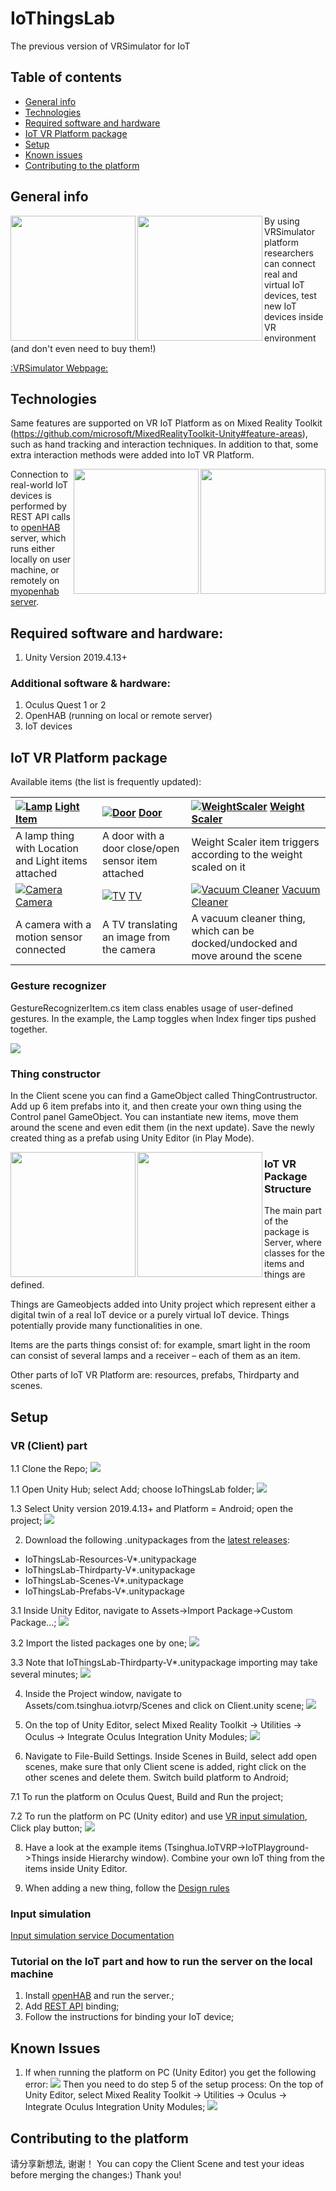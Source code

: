 # IoThingsLab

The previous version of VRSimulator for IoT

## Table of contents
* [General info](#general-info)
* [Technologies](#technologies)
* [Required software and hardware](#required-software-and-hardware)
* [IoT VR Platform package](#iot-vr-platform-package)
* [Setup](#setup)
* [Known issues](#known-issues)
* [Contributing to the platform](#contributing-to-the-platform)

## General info

<img align="left" width="200" src="/Readme/Files/20201030_173803.jpg">
<img align="left" width="200" src="/Readme/Files/20201030_175023.jpg">

By using VRSimulator platform researchers can connect real and virtual IoT devices, test new IoT devices inside VR environment (and don't even need to buy them!)

[:VRSimulator Webpage:](https://vrsimulator.github.io/)
	
## Technologies
Same features are supported on VR IoT Platform as on Mixed Reality Toolkit (https://github.com/microsoft/MixedRealityToolkit-Unity#feature-areas), such as hand tracking and interaction techniques. In addition to that, some extra interaction methods were added into IoT VR Platform.

<img align="right" width="200" src="/Readme/Files/20201030_175856.jpg">
<img align="right" width="200" src="/Readme/Files/20201030_180612.jpg">

Connection to real-world IoT devices is performed by REST API calls to [openHAB](https://www.openhab.org/download/) server, which runs either locally on user machine, or remotely on [myopenhab server](http://myopenhab.org/).
## Required software and hardware:
1. Unity Version 2019.4.13+
### Additional software & hardware:
1. Oculus Quest 1 or 2
2. OpenHAB (running on local or remote server)
3. IoT devices

## IoT VR Platform package
Available items (the list is frequently updated):

| [![Lamp](/Readme/Files/Lamp.png)]() [Light Item](Documentation/Things/Lamp.md) | [![Door](/Readme/Files/Door.png)]() [Door](Documentation/Things/Door.md) | [![WeightScaler](/Readme/Files/WeightScaler.png)]() [Weight Scaler](Documentation/Things/WeightScaler.md) | 
|:--- | :--- | :--- |
| A lamp thing with Location and Light items attached | A door with a door close/open sensor item attached | Weight Scaler item triggers according to the weight scaled on it |
| [![Camera](/Readme/Files/Camera.png)]() [Camera](Documentation/Things/Camera.md) | [![TV](/Readme/Files/TV.png)]() [TV](Documentation/Things/TV.md) | [![Vacuum Cleaner](/Readme/Files/VacuumCleaner.png)]() [Vacuum Cleaner](Documentation/Things/VacuumCleaner.md) |
| A camera with a motion sensor connected | A TV translating an image from the camera | A vacuum cleaner thing, which can be docked/undocked and move around the scene |

### Gesture recognizer

GestureRecognizerItem.cs item class enables usage of user-defined gestures. In the example, the Lamp toggles when Index finger tips pushed together.

![](https://github.com/VRSimulator/IoThingsLab/raw/master/Readme/Files/Gesture.gif)

### Thing constructor 

In the Client scene you can find a GameObject called ThingContrustructor. Add up 6 item prefabs into it, and then create your own thing using the Control panel GameObject. You can instantiate new items, move them around the scene and even edit them (in the next update). Save the newly created thing as a prefab using Unity Editor (in Play Mode).  

<img align="left" width="200" src="/Readme/Files/20201030_181421.jpg">
<img align="left" width="200" src="/Readme/Files/20201030_182148.jpg">

### IoT VR Package Structure 
The main part of the package is Server, where classes for the items and things are defined.

Things are Gameobjects added into Unity project which represent either a digital twin of a real IoT device or a purely virtual IoT device. Things potentially provide many functionalities in one.

Items are the parts things consist of: for example, smart light in the room can consist of several lamps and a receiver – each of them as an item.
	
Other parts of IoT VR Platform are: resources, prefabs, Thirdparty and scenes.	
	
	
## Setup

### VR (Client) part
1.1 Clone the Repo;
![](/Readme/Files/Screenshot(21).png)

1.1 Open Unity Hub; select Add; choose IoThingsLab folder; 
![](/Readme/Files/Screenshot(23).jpg)

1.3 Select Unity version 2019.4.13+ and Platform = Android; open the project;
![](/Readme/Files/Screenshot(24).png)

2. Download the following .unitypackages from the [latest releases](https://github.com/VRSimulator/IoThingsLab/releases):
* IoThingsLab-Resources-V*.unitypackage
* IoThingsLab-Thirdparty-V*.unitypackage
* IoThingsLab-Scenes-V*.unitypackage
* IoThingsLab-Prefabs-V*.unitypackage

3.1 Inside Unity Editor, navigate to Assets->Import Package->Custom Package...;
![](/Readme/Files/Screenshot(26).png)

3.2 Import the listed packages one by one;
![](/Readme/Files/Screenshot(27).png)

3.3 Note that IoThingsLab-Thirdparty-V*.unitypackage importing may take several minutes;
![](/Readme/Files/Screenshot(28).png)

4. Inside the Project window, navigate to Assets/com.tsinghua.iotvrp/Scenes and click on Client.unity scene;
![](/Readme/Files/Screenshot(29).jpg)

5. On the top of Unity Editor, select Mixed Reality Toolkit -> Utilities -> Oculus -> Integrate Oculus Integration Unity Modules;
![](/Readme/Files/Screenshot(33).png)

6. Navigate to File-Build Settings. Inside Scenes in Build, select add open scenes, make sure that only Client scene is added, right click on the other scenes and delete them. Switch build platform to Android;

7.1 To run the platform on Oculus Quest, Build and Run the project;

7.2 To run the platform on PC (Unity editor) and use [VR input simulation](#input-simulation), Click play button;
![](/Readme/Files/Screenshot(34).jpg)

8. Have a look at the example items (Tsinghua.IoTVRP->IoTPlayground->Things inside Hierarchy window). Combine your own IoT thing from the items inside Unity Editor.

9. When adding a new thing, follow the [Design rules](https://www.bilibili.com/video/BV1mK4y1f7FL?from=search&seid=2714519419091722950)

### Input simulation
[Input simulation service Documentation](https://microsoft.github.io/MixedRealityToolkit-Unity/Documentation/InputSimulation/InputSimulationService.html)

### Tutorial on the IoT part and how to run the server on the local machine
1. Install [openHAB](https://www.openhab.org/download/) and run the server.;
2. Add [REST API](https://www.openhab.org/docs/configuration/restdocs.html) binding;
3. Follow the instructions for binding your IoT device;

## Known Issues
1. If when running the platform on PC (Unity Editor) you get the following error:
![](/Readme/Files/ErrorXRSDK.png)
Then you need to do step 5 of the setup process: On the top of Unity Editor, select Mixed Reality Toolkit -> Utilities -> Oculus -> Integrate Oculus Integration Unity Modules;
![](/Readme/Files/Screenshot(33).png)

## Contributing to the platform
请分享新想法, 谢谢！
You can copy the Client Scene and test your ideas before merging the changes:) Thank you!
